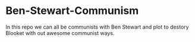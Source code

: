 # Ben-Stewart-Communism
In this repo we can all be communists with Ben Stewart and plot to destory Blooket with out awesome communist ways.
